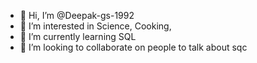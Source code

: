 - 👋 Hi, I’m @Deepak-gs-1992
- 👀 I’m interested in Science, Cooking, 
- 🌱 I’m currently learning SQL
- 💞️ I’m looking to collaborate on people to talk about sqc
